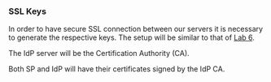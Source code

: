 ### SSL Keys

In order to have secure SSL connection between our servers it is necessary to generate the respective keys.
The setup will be similar to that of [Lab 6].

The IdP server will be the Certification Authority (CA).

Both SP and IdP will have their certificates signed by the IdP CA.

[Lab 6]: https://github.com/jsbruglie/cripto/blob/dev/assignments/assignment6.md
